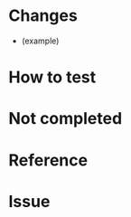 # Changes

- (example)

# How to test

# Not completed

# Reference

# Issue

<!--If you want to close the issue -> closed #{issue No.}-->
<!--If you want to create relation only -> #{issue No.} -->
